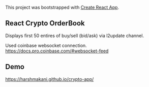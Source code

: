 This project was bootstrapped with [Create React App](https://github.com/facebook/create-react-app).

## React Crypto OrderBook

Displays first 50 entires of buy/sell (bid/ask) via l2update channel.

Used coinbase websocket connection.
https://docs.pro.coinbase.com/#websocket-feed

## Demo
https://harshmakani.github.io/crypto-app/
